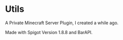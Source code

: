 # Utils
A Private Minecraft Server Plugin, I created a while ago.

Made with Spigot Version 1.8.8 and BarAPI.
